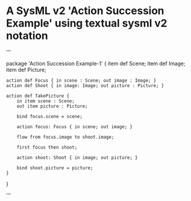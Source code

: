 # A SysML v2 'Action Succession Example' using textual sysml v2 notation

'''

package 'Action Succession Example-1' {
	item def Scene;
	item def Image;
	item def Picture;
	
	action def Focus { in scene : Scene; out image : Image; }
	action def Shoot { in image: Image; out picture : Picture; }	
				
	action def TakePicture {
		in item scene : Scene;
		out item picture : Picture;
		
		bind focus.scene = scene;
		
		action focus: Focus { in scene; out image; }
		
		flow from focus.image to shoot.image;
		
		first focus then shoot;
		
		action shoot: Shoot { in image; out picture; }
		
		bind shoot.picture = picture;
	}
	
}

'''
